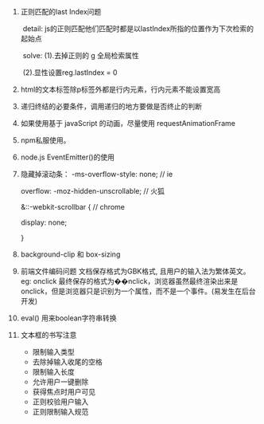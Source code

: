 1. 正则匹配的last Index问题

   ​	detail: js的正则匹配他们匹配时都是以lastIndex所指的位置作为下次检索的起始点

   ​	solve: (1).去掉正则的 g 全局检索属性

   ​	          (2).显性设置reg.lastIndex = 0

2. html的文本标签除p标签外都是行内元素，行内元素不能设置宽高

3. 递归终结的必要条件，调用递归的地方要做是否终止的判断

6. 如果使用基于 javaScript 的动画，尽量使用 requestAnimationFrame

7. npm私服使用。

8. node.js EventEmitter()的使用

10.  隐藏掉滚动条：
    -ms-overflow-style: none;  // ie

     overflow: -moz-hidden-unscrollable;  // 火狐

     &::-webkit-scrollbar { // chrome

      display: none;

     }

11. background-clip 和  box-sizing

12. 前端文件编码问题 文档保存格式为GBK格式, 且用户的输入法为繁体英文。
    eg: onclick 最终保存的格式为��nclick，浏览器虽然最终渲染出来是onclick，但是浏览器只是识别为一个属性，而不是一个事件。(易发生在后台开发)

10. eval() 用来boolean字符串转换

11. 文本框的书写注意

    + 限制输入类型
    + 去除掉输入收尾的空格
    + 限制输入长度
    + 允许用户一键删除
    + 获得焦点时用户可见
    + 正则校验用户输入
    + 正则限制输入规范
